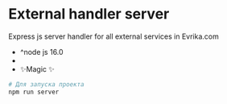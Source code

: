 # External handler server

Express js server handler for all external services in Evrika.com

- ^node js 16.0
-
- ✨Magic ✨

```bash
# Для запуска проекта
npm run server
```